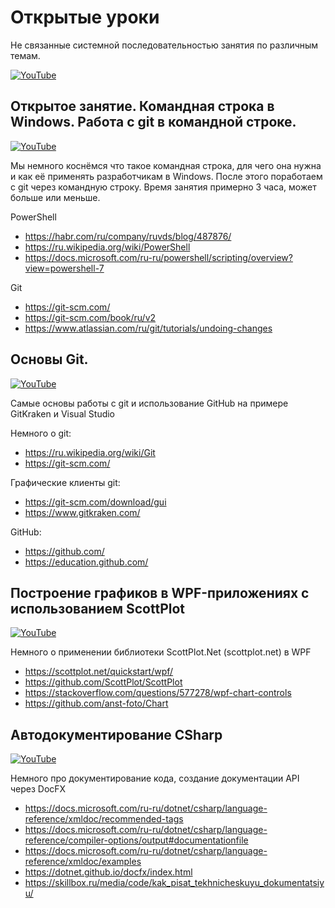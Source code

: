 # Открытые уроки

Не связанные системной последовательностью занятия по различным темам.

[![YouTube](https://img.shields.io/badge/YouTube-%23FF0000.svg?style=for-the-badge&logo=YouTube&logoColor=white)](https://youtube.com/playlist?list=PLBXnHSmq7po8YT-w8Sya0x_2wT-2eSpUl)

## Открытое занятие. Командная строка в Windows. Работа с git в командной строке. 
[![YouTube](https://img.shields.io/badge/YouTube-%23FF0000.svg?style=for-the-badge&logo=YouTube&logoColor=white)](https://youtu.be/tBbKGTeiWx0)

Мы немного коснёмся что такое командная строка, для чего она нужна и как её применять разработчикам в Windows. После этого поработаем с git через командную строку. Время занятия примерно 3 часа, может больше или меньше.

PowerShell
- https://habr.com/ru/company/ruvds/blog/487876/
- https://ru.wikipedia.org/wiki/PowerShell
- https://docs.microsoft.com/ru-ru/powershell/scripting/overview?view=powershell-7

Git
- https://git-scm.com/
- https://git-scm.com/book/ru/v2
- https://www.atlassian.com/ru/git/tutorials/undoing-changes

## Основы Git.
[![YouTube](https://img.shields.io/badge/YouTube-%23FF0000.svg?style=for-the-badge&logo=YouTube&logoColor=white)](https://youtu.be/AfZNsxuai58)

Самые основы работы с git и использование GitHub на примере GitKraken и Visual Studio

Немного о git:
- https://ru.wikipedia.org/wiki/Git
- https://git-scm.com/

Графические клиенты git:
- https://git-scm.com/download/gui
- https://www.gitkraken.com/

GitHub:
- https://github.com/
- https://education.github.com/

## Построение графиков в WPF-приложениях с использованием ScottPlot
[![YouTube](https://img.shields.io/badge/YouTube-%23FF0000.svg?style=for-the-badge&logo=YouTube&logoColor=white)](https://youtu.be/ZC1NagIwdoA)

Немного о применении библиотеки ScottPlot.Net (scottplot.net) в WPF

- https://scottplot.net/quickstart/wpf/
- https://github.com/ScottPlot/ScottPlot
- https://stackoverflow.com/questions/577278/wpf-chart-controls
- https://github.com/anst-foto/Chart

## Автодокументирование CSharp
[![YouTube](https://img.shields.io/badge/YouTube-%23FF0000.svg?style=for-the-badge&logo=YouTube&logoColor=white)](https://youtu.be/ItDmz_bWfoM)

Немного про документирование кода, создание документации API через DocFX

- https://docs.microsoft.com/ru-ru/dotnet/csharp/language-reference/xmldoc/recommended-tags
- https://docs.microsoft.com/ru-ru/dotnet/csharp/language-reference/compiler-options/output#documentationfile
- https://docs.microsoft.com/ru-ru/dotnet/csharp/language-reference/xmldoc/examples
- https://dotnet.github.io/docfx/index.html
- https://skillbox.ru/media/code/kak_pisat_tekhnicheskuyu_dokumentatsiyu/
